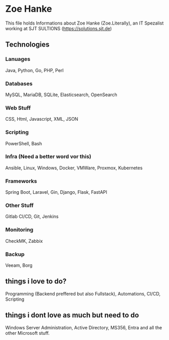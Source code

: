 # Zoe Hanke

This file holds Informations about Zoe Hanke (Zoe.Literally), an IT Spezalist working at SJT SULTIONS (https://solutions.sjt.de)

## Technologies

### Lanuages

Java, Python, Go, PHP, Perl

### Databases

MySQL, MariaDB, SQLite, Elasticsearch, OpenSearch

### Web Stuff

CSS, Html, Javascript, XML, JSON

### Scripting

PowerShell, Bash

### Infra (Need a better word vor this)

Ansible, Linux, Windows, Docker, VMWare, Proxmox, Kubernetes

### Frameworks

Spring Boot, Laravel, Gin, Django, Flask, FastAPI

### Other Stuff

Gitlab CI/CD, Git, Jenkins


### Monitoring

CheckMK, Zabbix

### Backup

Veeam, Borg

## things i love to do?

Programming (Backend preffered but also Fullstack), Automations, CI/CD, Scripting

## things i dont love as much but need to do

Windows Server Administration, Active Directory, MS356, Entra and all the other Microsoft stuff.

